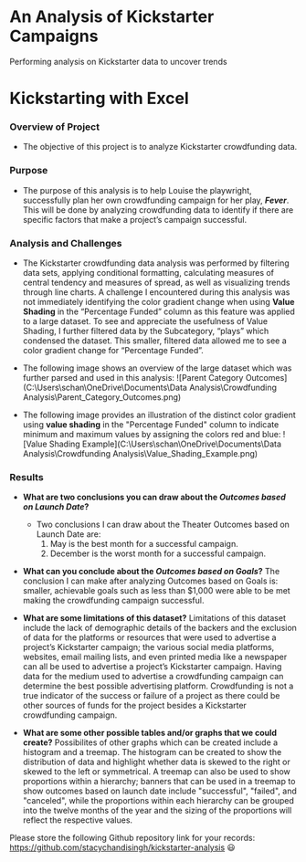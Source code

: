 # An Analysis of Kickstarter Campaigns
Performing analysis on Kickstarter data to uncover trends
# Kickstarting with Excel

### Overview of Project
- The objective of this project is to analyze Kickstarter crowdfunding data.

### Purpose
- The purpose of this analysis is to help Louise the playwright, successfully plan her own crowdfunding campaign for her play, ***Fever***. This will be done by analyzing crowdfunding data to identify if there are specific factors that make a project’s campaign successful. 

### Analysis and Challenges
- The Kickstarter crowdfunding data analysis was performed by filtering data sets, applying conditional formatting, calculating measures of central tendency and measures of spread, as well as visualizing trends through line charts. A challenge I encountered during this analysis was not immediately identifying the color gradient change when using **Value Shading** in the “Percentage Funded” column as this feature was applied to a large dataset. To see and appreciate the usefulness of Value Shading, I further filtered data by the Subcategory, “plays” which condensed the dataset. This smaller, filtered data allowed me to see a color gradient change for “Percentage Funded”. 

- The following image shows an overview of the large dataset which was further parsed and used in this analysis: ![Parent Category Outcomes](C:\Users\schan\OneDrive\Documents\Data Analysis\Crowdfunding Analysis\Parent_Category_Outcomes.png)
- The following image provides an illustration of the distinct color gradient using **value shading** in the "Percentage Funded" column to indicate minimum and maximum values by assigning the colors red and blue: ![Value Shading Example](C:\Users\schan\OneDrive\Documents\Data Analysis\Crowdfunding Analysis\Value_Shading_Example.png)

### Results

- **What are two conclusions you can draw about the *Outcomes based on Launch Date*?**
  - Two conclusions I can draw about the Theater Outcomes based on Launch Date are: 
    1. May is the best month for a successful campaign.
    2. December is the worst month for a successful campaign.  

- **What can you conclude about the *Outcomes based on Goals*?**
  The conclusion I can make after analyzing Outcomes based on Goals is: smaller, achievable goals such as less than $1,000 were able to be met making the crowdfunding campaign successful.  

- **What are some limitations of this dataset?**
  Limitations of this dataset include the lack of demographic details of the backers and the exclusion of data for the platforms or resources that were used to advertise a project’s Kickstarter campaign; the various social media platforms, websites, email mailing lists, and even printed media like a newspaper can all be used to advertise a project’s Kickstarter campaign. Having data for the medium used to advertise a crowdfunding campaign can determine the best possible advertising platform. Crowdfunding is not a true indicator of the success or failure of a project as there could be other sources of funds for the project besides a Kickstarter crowdfunding campaign. 

- **What are some other possible tables and/or graphs that we could create?**
  Possibilites of other graphs which can be created include a histogram and a treemap. The histogram can be created to show the distribution of data and highlight whether data is skewed to the right or skewed to the left or symmetrical. A treemap can also be used to show proportions within a hierarchy; banners that can be used in a treemap to show outcomes based on launch date include "successful", "failed", and "canceled", while the proportions within each hierarchy can be grouped into the twelve months of the year and the sizing of the proportions will reflect the respective values.

Please store the following Github repository link for your records: https://github.com/stacychandisingh/kickstarter-analysis :smiley:
